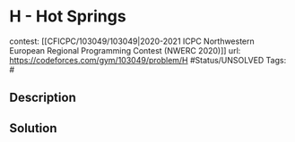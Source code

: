 # H - Hot Springs

contest: [[CFICPC/103049/103049|2020-2021 ICPC Northwestern European Regional Programming Contest (NWERC 2020)]]
url: https://codeforces.com/gym/103049/problem/H
#Status/UNSOLVED
Tags: #

## Description

## Solution

